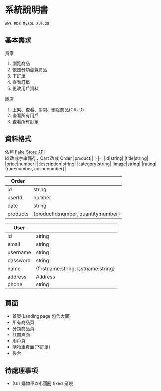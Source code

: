 # 系統說明書

```
AWS RDB MySQL 8.0.28
```

## 基本需求
買家
1. 瀏覽商品
2. 依照分類瀏覽商品
3. 下訂單
4. 查看訂單
5. 更改用戶資料

商店  
1. 上架、查看、關閉、刪除商品(CRUD)
2. 查看所有用戶
3. 查看所有訂單

## 資料格式
依照 [Fake Store API](https://fakestoreapi.com/)  
id 改成字串儲存，Cart 改成 Order
|product||
|-|-|
|id|string|
|title|string|
|price|number|
|description|string|
|category|string|
|image|string|
|rating|{rate:number, count:number}|

|Order||
|-|-|
|id|string|
|userId|number|
|date|string|
|products|{productId:number, quantity:number}|


|User||
|-|-|
|id|string|
|email|string|
|username|string|
|password|string|
|name|{firstname:string, lastname:string}|
|address|Address|
|phone|string|


## 頁面
- 首頁(Landing page 包含大圖)
- 所有商品頁
- 分類商品頁
- 註冊頁面
- 用戶頁
- 購物車頁面(下訂單)
- 後台




## 待處理事項
- (UI) 購物車以小圓圈 fixed 呈現
